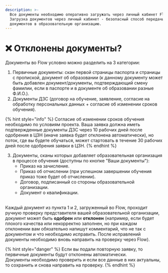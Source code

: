 ```yaml
---
description: >-
  Все документы необходимо оперативно загружать через личный кабинет Flow.
  Загрузка документов через личный кабинет - безопасный способ передачи
  документов в образовательную организацию.
---
```


# ❌ Отклонены документы?

Документы во Flow условно можно разделить на 3 категории:

1. Первичные документы: скан первой страницы паспорта и страницы с пропиской,  документ об образовании (к данному документу может быть добавлен документ/документы, подтверждающий смену фамилии, если в паспорте и в документе об образовании разные Ф.И.О.).
2. Документы ДЗС (договор на обучение, заявление, согласие на обработку персональных данных + согласие об изменении сроков обучения).

{% hint style="info" %}
Согласие об изменении сроков обучения  необходимо по условиям проекта.  Ваша заявка должна иметь подтвержденные документы ДЗС через 10 рабочих дней после одобрения в ЦЗН (иначе заявка будет отклонена автоматически), но поток, где вы будете обучаться, может стартовать в течение 30 рабочих дней после одобрения заявки в ЦЗН.
{% endhint %}

3. Документы, сканы которых добавляет образовательная организация в процессе обучения (доступны по кнопке "Ваши документы"):
   * Приказ на зачисление.
   * Приказ об отчислении (при успешном завершении обучения приказ тоже будет об отчислении).
   * Договор, подписанный со стороны образовательной организации.
   * Документ о квалификации.

\
Каждый документ из пункта 1 и 2, загруженный во Flow, проходит ручную проверку представителя вашей образовательной организации, документ может быть **одобрен** или **отклонен** (например, если будет плохого качества или некорректно заполнен, но при каждом отклонении вам обязательно напишут комментарий, что не так с документом  и что необходимо исправить. После исправлений документы необходимо вновь направить на проверку через Flow).

{% hint style="danger" %}
Если вы подали повторную заявку, то первичные документы будут отклонены автоматически.\
Документы необходимо проверить и если все данные в них актуальны, то сохранить и снова направить на проверку.
{% endhint %}
